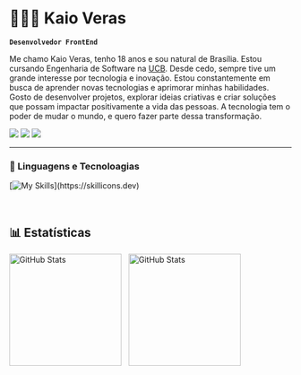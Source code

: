 # 🧑🏻‍💻 Kaio Veras

**`Desenvolvedor FrontEnd`**

Me chamo Kaio Veras, tenho 18 anos e sou natural de Brasília. Estou cursando Engenharia de Software na [UCB](https://ucb.catolica.edu.br/). Desde cedo, sempre tive um grande interesse por tecnologia e inovação. Estou constantemente em busca de aprender novas tecnologias e aprimorar minhas habilidades. Gosto de desenvolver projetos, explorar ideias criativas e criar soluções que possam impactar positivamente a vida das pessoas. A tecnologia tem o poder de mudar o mundo, e quero fazer parte dessa transformação.

<p align="left">
    <a href="https://www.linkedin.com/in/kaioveras/"><img src="https://img.shields.io/badge/LinkedIn-0077B5?style=for-the-badge&logo=linkedin&logoColor=white"/></a>
    <a href="#"><img src="https://img.shields.io/badge/Instagram-E4405F?style=for-the-badge&logo=instagram&logoColor=white"/></a>
    <a href="#"><img src="https://img.shields.io/badge/Portfolio-255E63?style=for-the-badge&logo=About.me&logoColor=white"/></a>
</p>

--- 

### 🤖 Linguagens e Tecnoloagias

[![My Skills](https://skillicons.dev/icons?i=html,css,js,react,)](https://skillicons.dev)

<br/>

## 📊 Estatísticas

<img
    align="left"
    alt="GitHub Stats"
    height="200px"
    style="padding-right: 10px"
    src="https://github-readme-stats.vercel.app/api?username=KaioVeras&show_icons=true&theme=github_dark_dimmed&locale=pt-br"
/>

<img
    align="left"
    alt="GitHub Stats"
    height="200px"
    style="padding-right: 10px"
    src="https://github-readme-stats.vercel.app/api/top-langs/?username=KaioVeras&show_icons=true&theme=github_dark_dimmed&custom_title=Tecnologias&langs_count=7"
/>

<!-- 
    <img
    align="left"
    alt="GitHub Stats"
    height="200px"
    style="padding-right: 10px"
    src="https://github-readme-stats.vercel.app/api/top-langs/?username=KaioVeras&layout=compact&theme=github_dark_dimmed&custom_title=Tecnologias"
/>
-->
